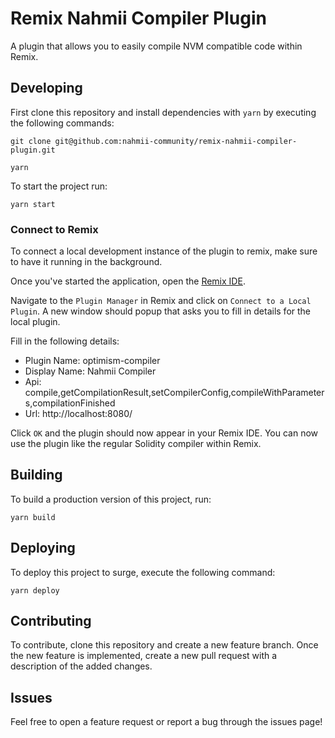 # Remix Nahmii Compiler Plugin

A plugin that allows you to easily compile NVM compatible code within Remix.

<TODO Circle CI status badge>

<TODO Read the docs badge>

<!-- [![CircleCI](https://circleci.com/gh/Machinalabs/remix-defi-explorer-plugin.svg?style=svg)](https://circleci.com/gh/Machinalabs/remix-defi-explorer-plugin) [![Documentation Status](https://readthedocs.org/projects/remix-defi-explorer-plugin/badge/?version=latest)](https://remix-defi-explorer-plugin.readthedocs.io/en/latest/?badge=latest) -->

<TODO gif image>

## Developing

First clone this repository and install dependencies with `yarn` by executing the following commands:

```
git clone git@github.com:nahmii-community/remix-nahmii-compiler-plugin.git

yarn
```

To start the project run:
```
yarn start
```

### Connect to Remix

To connect a local development instance of the plugin to remix, make sure to have it running in the background.

Once you've started the application, open the [Remix IDE](https://remix.ethereum.org/).

Navigate to the `Plugin Manager` in Remix and click on `Connect to a Local Plugin`. A new window should popup that asks you to fill in details for the local plugin.

Fill in the following details:
- Plugin Name: optimism-compiler
- Display Name: Nahmii Compiler
- Api: compile,getCompilationResult,setCompilerConfig,compileWithParameters,compilationFinished
- Url: http://localhost:8080/

Click `OK` and the plugin should now appear in your Remix IDE. You can now use the plugin like the regular Solidity compiler within Remix.

## Building

To build a production version of this project, run:

```
yarn build
```

## Deploying

To deploy this project to surge, execute the following command:

```
yarn deploy
```

## Contributing

To contribute, clone this repository and create a new feature branch.
Once the new feature is implemented, create a new pull request with a description of the added changes.

## Issues

Feel free to open a feature request or report a bug through the issues page!
